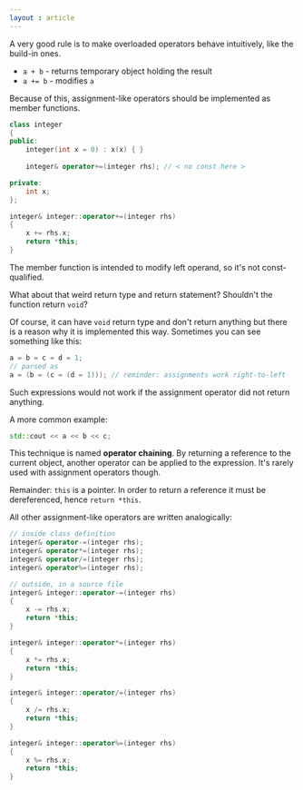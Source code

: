 ```yaml
---
layout : article
---
```


A very good rule is to make overloaded operators behave intuitively, like the build-in ones.

- `a + b` - returns temporary object holding the result
- `a += b` - modifies `a`

Because of this, assignment-like operators should be implemented as member functions.

```c++
class integer
{
public:
    integer(int x = 0) : x(x) { }
    
    integer& operator+=(integer rhs); // < no const here >

private:
    int x;
};

integer& integer::operator+=(integer rhs)
{
    x += rhs.x;
    return *this;
}
```

The member function is intended to modify left operand, so it's not const-qualified.

What about that weird return type and return statement? Shouldn't the function return `void`?

Of course, it can have `void` return type and don't return anything but there is a reason why it is implemented this way. Sometimes you can see something like this:

```c++
a = b = c = d = 1;
// parsed as
a = (b = (c = (d = 1))); // reminder: assignments work right-to-left
```

Such expressions would not work if the assignment operator did not return anything.

A more common example:

```c++
std::cout << a << b << c;
```

This technique is named **operator chaining**. By returning a reference to the current object, another operator can be applied to the expression. It's rarely used with assignment operators though.

Remainder: `this` is a pointer. In order to return a reference it must be dereferenced, hence `return *this`.

All other assignment-like operators are written analogically:

```c++
// inside class definition
integer& operator-=(integer rhs);
integer& operator*=(integer rhs);
integer& operator/=(integer rhs);
integer& operator%=(integer rhs);

// outside, in a source file
integer& integer::operator-=(integer rhs)
{
    x -= rhs.x;
    return *this;
}

integer& integer::operator*=(integer rhs)
{
    x *= rhs.x;
    return *this;
}

integer& integer::operator/=(integer rhs)
{
    x /= rhs.x;
    return *this;
}

integer& integer::operator%=(integer rhs)
{
    x %= rhs.x;
    return *this;
}
```
